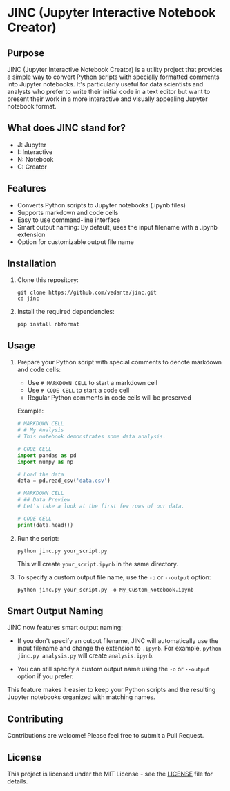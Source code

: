 # JINC (Jupyter Interactive Notebook Creator)

## Purpose

JINC (Jupyter Interactive Notebook Creator) is a utility project that provides a simple way to convert Python scripts with specially formatted comments into Jupyter notebooks. It's particularly useful for data scientists and analysts who prefer to write their initial code in a text editor but want to present their work in a more interactive and visually appealing Jupyter notebook format.

## What does JINC stand for?

- J: Jupyter
- I: Interactive
- N: Notebook
- C: Creator

## Features

- Converts Python scripts to Jupyter notebooks (.ipynb files)
- Supports markdown and code cells
- Easy to use command-line interface
- Smart output naming: By default, uses the input filename with a .ipynb extension
- Option for customizable output file name

## Installation

1. Clone this repository:
   ```
   git clone https://github.com/vedanta/jinc.git
   cd jinc
   ```

2. Install the required dependencies:
   ```
   pip install nbformat
   ```

## Usage

1. Prepare your Python script with special comments to denote markdown and code cells:

   - Use `# MARKDOWN CELL` to start a markdown cell
   - Use `# CODE CELL` to start a code cell
   - Regular Python comments in code cells will be preserved

   Example:
   ```python
   # MARKDOWN CELL
   # # My Analysis
   # This notebook demonstrates some data analysis.

   # CODE CELL
   import pandas as pd
   import numpy as np

   # Load the data
   data = pd.read_csv('data.csv')

   # MARKDOWN CELL
   # ## Data Preview
   # Let's take a look at the first few rows of our data.

   # CODE CELL
   print(data.head())
   ```

2. Run the script:
   ```
   python jinc.py your_script.py
   ```

   This will create `your_script.ipynb` in the same directory.

3. To specify a custom output file name, use the `-o` or `--output` option:
   ```
   python jinc.py your_script.py -o My_Custom_Notebook.ipynb
   ```

## Smart Output Naming

JINC now features smart output naming:

- If you don't specify an output filename, JINC will automatically use the input filename and change the extension to `.ipynb`.
  For example, `python jinc.py analysis.py` will create `analysis.ipynb`.

- You can still specify a custom output name using the `-o` or `--output` option if you prefer.

This feature makes it easier to keep your Python scripts and the resulting Jupyter notebooks organized with matching names.

## Contributing

Contributions are welcome! Please feel free to submit a Pull Request.

## License

This project is licensed under the MIT License - see the [LICENSE](LICENSE) file for details.

